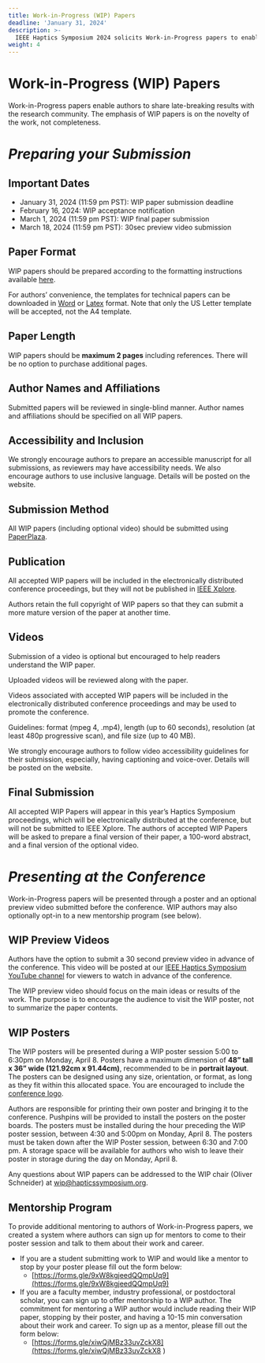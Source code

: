```yaml
---
title: Work-in-Progress (WIP) Papers
deadline: 'January 31, 2024'
description: >-
  IEEE Haptics Symposium 2024 solicits Work-in-Progress papers to enable authors to share late-breaking results with the research community. The emphasis of WIP papers is on the novelty of the work, not completeness. WIP papers should be 2 pages including references.
weight: 4
---
```

# **Work-in-Progress (WIP) Papers**

Work-in-Progress papers enable authors to share late-breaking results with the research community. The emphasis of WIP papers is on the novelty of the work, not completeness.

# *Preparing your Submission*

## Important Dates

* January 31, 2024 (11:59 pm PST): WIP paper submission deadline
* February 16, 2024: WIP acceptance notification
* March 1, 2024 (11:59 pm PST): WIP final paper submission
* March 18, 2024 (11:59 pm PST): 30sec preview video submission

## Paper Format

WIP papers should be prepared according to the formatting instructions available [here](http://ras.papercept.net/conferences/support/support.php).

For authors’ convenience, the templates for technical papers can be downloaded in [Word](http://ras.papercept.net/conferences/support/word.php) or [Latex](http://ras.papercept.net/conferences/support/tex.php) format. Note that only the US Letter template will be accepted, not the A4 template.

## Paper Length

WIP papers should be **maximum 2 pages** including references. There will be no option to purchase additional pages.

## Author Names and Affiliations

Submitted papers will be reviewed in single-blind manner. Author names and affiliations should be specified on all WIP papers.

## Accessibility and Inclusion

We strongly encourage authors to prepare an accessible manuscript for all submissions, as reviewers may have accessibility needs. We also encourage authors to use inclusive language. Details will be posted on the website.

## Submission Method

All WIP papers (including optional video) should be submitted using [PaperPlaza](https://ras.papercept.net/conferences/scripts/start.pl).

##  Publication
All accepted WIP papers will be included in the electronically distributed conference proceedings, but they will not be published in [IEEE Xplore](https://ieeexplore.ieee.org/Xplore/home.jsp).

Authors retain the full copyright of WIP papers so that they can submit a more mature version of the paper at another time.

## Videos

Submission of a video is optional but encouraged to help readers understand the WIP paper.

Uploaded videos will be reviewed along with the paper.

Videos associated with accepted WIP papers will be included in the electronically distributed conference proceedings and may be used to promote the conference.

Guidelines: format (mpeg 4, .mp4), length (up to 60 seconds), resolution (at least 480p progressive scan), and file size (up to 40 MB).

We strongly encourage authors to follow video accessibility guidelines for their submission, especially, having captioning and voice-over. Details will be posted on the website.

## Final Submission

All accepted WIP Papers will appear in this year’s Haptics Symposium proceedings, which will be electronically distributed at the conference, but will not be submitted to IEEE Xplore. The authors of accepted WIP Papers will be asked to prepare a final version of their paper, a 100-word abstract, and a final version of the optional video.

# *Presenting at the Conference*

Work-in-Progress papers will be presented through a poster and an optional  preview video submitted before the conference. WIP authors may also optionally opt-in to a new mentorship program (see below).

## WIP Preview Videos

Authors have the option to submit a 30 second preview video in advance of the conference. This video will be posted at our [IEEE Haptics Symposium YouTube channel](https://www.youtube.com/@ieeehapticssymposium8182) for viewers to watch in advance of the conference. 

The WIP preview video should focus on the main ideas or results of the work. The purpose is to encourage the audience to visit the WIP poster, not to summarize the paper contents.

## WIP Posters

The WIP posters will be presented during a WIP poster session 5:00 to 6:30pm on Monday, April 8. Posters have a maximum dimension of **48” tall x 36” wide (121.92cm x 91.44cm)**, recommended to be in **portrait layout**. The posters can be designed using any size, orientation, or format, as long as they fit within this allocated space. You are encouraged to include the [conference logo](https://drive.google.com/file/d/1cy713kmBjW3uK2710KcFry7e3SNQPFQW/view?usp=sharing).

Authors are responsible for printing their own poster and bringing it to the conference. Pushpins will be provided to install the posters on the poster boards. The posters must be installed during the hour preceding the WIP poster session, between 4:30 and 5:00pm on Monday, April 8. The posters must be taken down after the WIP Poster session, between 6:30 and 7:00 pm. A storage space will be available for authors who wish to leave their poster in storage during the day on Monday, April 8.

Any questions about WIP papers can be addressed to the WIP chair (Oliver Schneider) at [wip@hapticssymposium.org](mailto:wip@hapticssymposium.org).

## Mentorship Program

To provide additional mentoring to authors of Work-in-Progress papers, we created a system where authors can sign up for mentors to come to their poster session and talk to them about their work and career. 

* If you are a student submitting work to WIP and would like a mentor to stop by your poster please fill out the form below:
  * [https://forms.gle/9xW8kgjeedQQmpUq9](https://forms.gle/9xW8kgjeedQQmpUq9) 
* If you are a faculty member, industry professional, or postdoctoral scholar, you can sign up to offer mentorship to a WIP author. The commitment for mentoring a WIP author would include reading their WIP paper, stopping by their poster, and having a 10-15 min conversation about their work and career. To sign up as a mentor, please fill out the form below:
  * [https://forms.gle/xiwQjMBz33uvZckX8](https://forms.gle/xiwQjMBz33uvZckX8 )